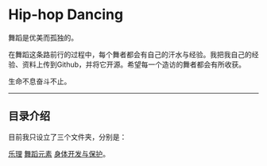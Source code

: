 # Hip-hop Dancing

舞蹈是优美而孤独的。

在舞蹈这条路前行的过程中，每个舞者都会有自己的汗水与经验。我把我自己的经验、资料上传到Github，并将它开源。希望每一个造访的舞者都会有所收获。

生命不息奋斗不止。

---
## 目录介绍

目前我只设立了三个文件夹，分别是：

[乐理](..\\乐理)
[舞蹈元素](..\\舞蹈元素)
[身体开发与保护](..\\身体开发与保护)。
